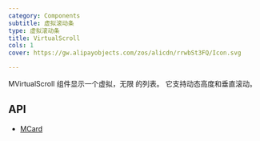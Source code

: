 ```yaml
---
category: Components
subtitle: 虚拟滚动条
type: 虚拟滚动条
title: VirtualScroll
cols: 1
cover: https://gw.alipayobjects.com/zos/alicdn/rrwbSt3FQ/Icon.svg

---
```


MVirtualScroll 组件显示一个虚拟，无限 的列表。 它支持动态高度和垂直滚动。

## API

- [MCard](/docs/api/MCard)